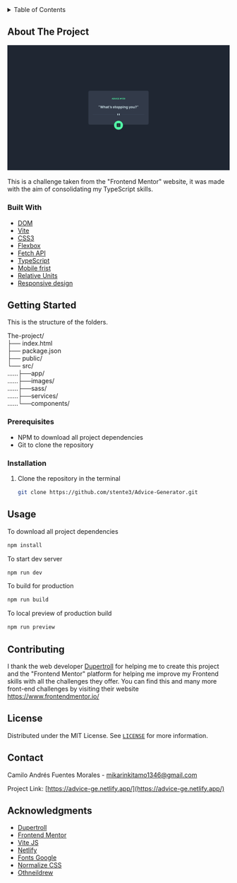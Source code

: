 <details>
  <summary>Table of Contents</summary>
  <ol>
    <li>
      <a href="#about-the-project">About The Project</a>
      <ul>
        <li><a href="#built-with">Built With</a></li>
      </ul>
    </li>
    <li>
      <a href="#getting-started">Getting Started</a>
      <ul>
        <li><a href="#prerequisites">Prerequisites</a></li>
        <li><a href="#installation">Installation</a></li>
      </ul>
    </li>
    <li><a href="#usage">Usage</a></li>
    <li><a href="#contributing">Contributing</a></li>
    <li><a href="#license">License</a></li>
    <li><a href="#contact">Contact</a></li>
    <li><a href="#acknowledgments">Acknowledgments</a></li>
  </ol>
</details>


## About The Project

![alt text](https://github.com/stente3/Advice-Generator/blob/main/designs/main.png)

This is a challenge taken from the "Frontend Mentor" website, it was made with the aim of consolidating my TypeScript skills.

### Built With

* [DOM](https://lenguajejs.com/javascript/dom/que-es/#:~:text=En%20Javascript%2C%20cuando%20nos%20referimos,de%20texto%2C%20etc...)
* [Vite](https://vitejs.dev/)
* [CSS3](https://developer.mozilla.org/en-US/docs/Web/CSS)
* [Flexbox](https://developer.mozilla.org/en-US/docs/Learn/CSS/CSS_layout/Flexbox)
* [Fetch API](https://developer.mozilla.org/en-US/docs/Web/API/Fetch_API)
* [TypeScript](https://www.typescriptlang.org/)
* [Mobile frist](https://developer.mozilla.org/en-US/docs/Web/Progressive_web_apps/Responsive/Mobile_first)
* [Relative Units](https://www.w3schools.com/cssref/css_units.asp)
* [Responsive design](https://developer.mozilla.org/en-US/docs/Learn/CSS/CSS_layout/Responsive_Design)




## Getting Started
This is the structure of the folders.

The-project/ <br>
├── index.html <br>
├── package.json <br>
├── public/ <br>
└── src/ <br>
......├──app/ <br>
......├──images/ <br>
......├──sass/ <br>
......├──services/ <br>
......└──components/ <br>

### Prerequisites

* NPM to download all project dependencies
* Git to clone the repository

### Installation
1. Clone the repository in the terminal 
   ```sh
   git clone https://github.com/stente3/Advice-Generator.git
   ```

## Usage
To download all project dependencies
   ```sh
   npm install
   ```
To start dev server
   ```sh
   npm run dev
   ```
To build for production
   ```sh
   npm run build
   ```
To local preview of production build
   ```sh
   npm run preview
   ```

## Contributing

I thank the web developer [Dupertroll](https://github.com/dupertroll) for helping me to create this project and the "Frontend Mentor" platform for helping me improve my Frontend skills with all the challenges they offer.
You can find this and many more front-end challenges by visiting their website https://www.frontendmentor.io/


## License

Distributed under the MIT License. See [`LICENSE`](https://github.com/stente3/Advice-Generator/blob/main/LICENSE) for more information.


## Contact

Camilo Andrés Fuentes Morales - mikarinkitamo1346@gmail.com

Project Link: [https://advice-ge.netlify.app/](https://advice-ge.netlify.app/)


## Acknowledgments

* [Dupertroll](https://github.com/dupertroll)
* [Frontend Mentor](https://www.frontendmentor.io/)
* [Vite JS](https://vitejs.dev/)
* [Netlify](https://www.netlify.com/)
* [Fonts Google](https://fonts.google.com/)
* [Normalize CSS](https://necolas.github.io/normalize.css/)
* [Othneildrew](https://github.com/othneildrew/Best-README-Template)
